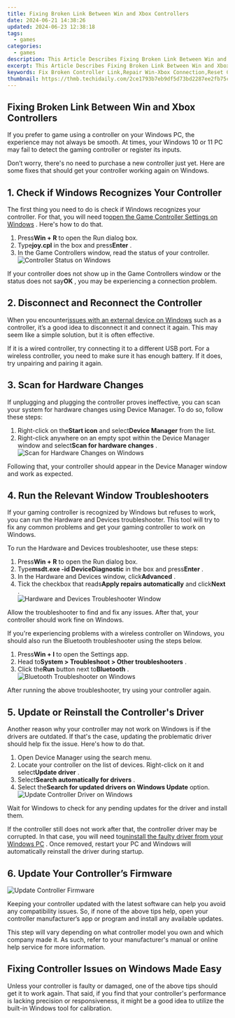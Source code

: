 ```yaml
---
title: Fixing Broken Link Between Win and Xbox Controllers
date: 2024-06-21 14:38:26
updated: 2024-06-23 12:38:18
tags:
  - games
categories:
  - games
description: This Article Describes Fixing Broken Link Between Win and Xbox Controllers
excerpt: This Article Describes Fixing Broken Link Between Win and Xbox Controllers
keywords: Fix Broken Controller Link,Repair Win-Xbox Connection,Reset Controllers Compatibility,Xbox Link Issue Resolution,Restore Win-Xbox Cable,Troubleshoot Controller Link,Realigning Xbox to Windows
thumbnail: https://thmb.techidaily.com/2ce1793b7eb9df5d73bd2287ee2fb75c54bfd7ec38a9d51d9c25c70c5f788347.jpg
---
```


## Fixing Broken Link Between Win and Xbox Controllers

 If you prefer to game using a controller on your Windows PC, the experience may not always be smooth. At times, your Windows 10 or 11 PC may fail to detect the gaming controller or register its inputs.

 Don’t worry, there's no need to purchase a new controller just yet. Here are some fixes that should get your controller working again on Windows.

## 1\. Check if Windows Recognizes Your Controller

 The first thing you need to do is check if Windows recognizes your controller. For that, you will need to[open the Game Controller Settings on Windows](https://www.makeuseof.com/how-to-launch-game-controllers-settings-windows-11/) . Here's how to do that.

1. Press**Win + R** to open the Run dialog box.
2. Type**joy.cpl** in the box and press**Enter** .
3. In the Game Controllers window, read the status of your controller.  
![Controller Status on Windows](https://static1.makeuseofimages.com/wordpress/wp-content/uploads/2023/08/controller-status-on-windows.jpg)

 If your controller does not show up in the Game Controllers window or the status does not say**OK** , you may be experiencing a connection problem.

## 2\. Disconnect and Reconnect the Controller

 When you encounter[issues with an external device on Windows](https://www.makeuseof.com/tag/external-drive-not-recognized-this-is-how-to-fix-it-in-windows/) such as a controller, it’s a good idea to disconnect it and connect it again. This may seem like a simple solution, but it is often effective.

 If it is a wired controller, try connecting it to a different USB port. For a wireless controller, you need to make sure it has enough battery. If it does, try unpairing and pairing it again.

## 3\. Scan for Hardware Changes

 If unplugging and plugging the controller proves ineffective, you can scan your system for hardware changes using Device Manager. To do so, follow these steps:

1. Right-click on the**Start icon** and select**Device Manager** from the list.
2. Right-click anywhere on an empty spot within the Device Manager window and select**Scan for hardware changes** .  
![Scan for Hardware Changes on Windows](https://static1.makeuseofimages.com/wordpress/wp-content/uploads/2023/08/scan-for-hardware-changes-on-windows.jpg)

 Following that, your controller should appear in the Device Manager window and work as expected.

## 4\. Run the Relevant Window Troubleshooters

 If your gaming controller is recognized by Windows but refuses to work, you can run the Hardware and Devices troubleshooter. This tool will try to fix any common problems and get your gaming controller to work on Windows.

To run the Hardware and Devices troubleshooter, use these steps:

1. Press**Win + R** to open the Run dialog box.
2. Type**msdt.exe -id DeviceDiagnostic** in the box and press**Enter** .
3. In the Hardware and Devices window, click**Advanced** .
4. Tick the checkbox that reads**Apply repairs automatically** and click**Next** .  
![Hardware and Devices Troubleshooter Window](https://static1.makeuseofimages.com/wordpress/wp-content/uploads/2022/08/Hardware-and-Devices-Troubleshooter-Window.jpg)

 Allow the troubleshooter to find and fix any issues. After that, your controller should work fine on Windows.

 If you're experiencing problems with a wireless controller on Windows, you should also run the Bluetooth troubleshooter using the steps below.

1. Press**Win + I** to open the Settings app.
2. Head to**System > Troubleshoot > Other troubleshooters** .
3. Click the**Run** button next to**Bluetooth** .  
![Bluetooth Troubleshooter on Windows](https://static1.makeuseofimages.com/wordpress/wp-content/uploads/2023/02/bluetooth-troubleshooter-on-windows.jpg)

 After running the above troubleshooter, try using your controller again.

## 5\. Update or Reinstall the Controller's Driver

 Another reason why your controller may not work on Windows is if the drivers are outdated. If that's the case, updating the problematic driver should help fix the issue. Here's how to do that.

1. Open Device Manager using the search menu.
2. Locate your controller on the list of devices. Right-click on it and select**Update driver** .
3. Select**Search automatically for drivers** .
4. Select the**Search for updated drivers on Windows Update** option.  
![Update Controller Driver on Windows](https://static1.makeuseofimages.com/wordpress/wp-content/uploads/2023/06/update-controller-driver-on-windows.jpg)

 Wait for Windows to check for any pending updates for the driver and install them.

 If the controller still does not work after that, the controller driver may be corrupted. In that case, you will need to[uninstall the faulty driver from your Windows PC](https://www.makeuseof.com/windows-11-uninstall-drivers/) . Once removed, restart your PC and Windows will automatically reinstall the driver during startup.

## 6\. Update Your Controller’s Firmware

![Update Controller Firmware](https://static1.makeuseofimages.com/wordpress/wp-content/uploads/2023/08/update-controller-firmware.jpg)

 Keeping your controller updated with the latest software can help you avoid any compatibility issues. So, if none of the above tips help, open your controller manufacturer’s app or program and install any available updates.

 This step will vary depending on what controller model you own and which company made it. As such, refer to your manufacturer's manual or online help service for more information.

## Fixing Controller Issues on Windows Made Easy

 Unless your controller is faulty or damaged, one of the above tips should get it to work again. That said, if you find that your controller's performance is lacking precision or responsiveness, it might be a good idea to utilize the built-in Windows tool for calibration.


<ins class="adsbygoogle"
     style="display:block"
     data-ad-format="autorelaxed"
     data-ad-client="ca-pub-7571918770474297"
     data-ad-slot="1223367746"></ins>



<ins class="adsbygoogle"
     style="display:block"
     data-ad-client="ca-pub-7571918770474297"
     data-ad-slot="8358498916"
     data-ad-format="auto"
     data-full-width-responsive="true"></ins>
